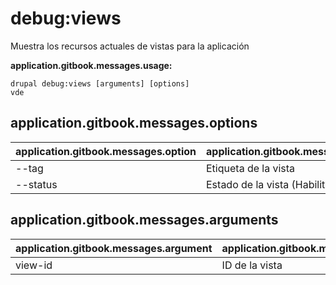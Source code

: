 # debug:views
Muestra los recursos actuales de vistas para la aplicación

**application.gitbook.messages.usage:**
```
drupal debug:views [arguments] [options]
vde
```

## application.gitbook.messages.options
application.gitbook.messages.option | application.gitbook.messages.details
-------|-------------
--tag | Etiqueta de la vista
--status | Estado de la vista (Habilitado|Deshabilitado)

## application.gitbook.messages.arguments
application.gitbook.messages.argument | application.gitbook.messages.details
---------|-------------
view-id | ID de la vista
